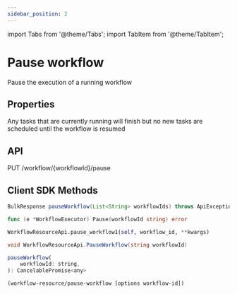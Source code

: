 ```yaml
---
sidebar_position: 2
---
```


import Tabs from '@theme/Tabs';
import TabItem from '@theme/TabItem';

# Pause workflow
Pause the execution of a running workflow

## Properties
Any tasks that are currently running will finish but no new tasks are scheduled until the workflow is resumed

## API
PUT /workflow/{workflowId}/pause

## Client SDK Methods

<Tabs>
<TabItem value="Java" label="Java">

```java
BulkResponse pauseWorkflow(List<String> workflowIds) throws ApiException
```

</TabItem>
<TabItem value="Golang" label="Golang">

```go
func (e *WorkflowExecutor) Pause(workflowId string) error
```

</TabItem>
<TabItem value="Python" label="Python">

```python
WorkflowResourceApi.pause_workflow1(self, workflow_id, **kwargs)
```

</TabItem>
<TabItem value="CSharp" label="CSharp">

```csharp
void WorkflowResourceApi.PauseWorkflow(string workflowId)
```

</TabItem>
<TabItem value="Javascript" label="Javascript">

```javascript
pauseWorkflow(
    workflowId: string,
): CancelablePromise<any>
```

</TabItem>
<TabItem value="Clojure" label="Clojure">

```clojure
(workflow-resource/pause-workflow [options workflow-id])
```

</TabItem>
</Tabs>
